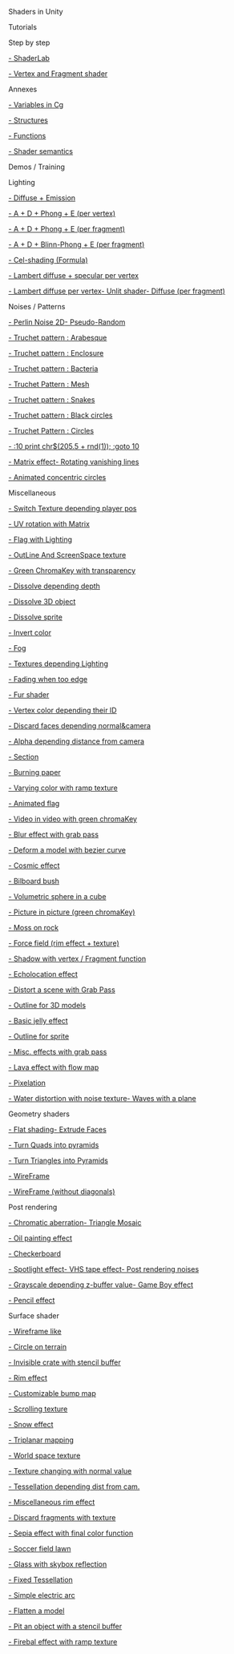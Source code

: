 Shaders in Unity

Tutorials

Step by step

[- ShaderLab](http://shaderslab.com/step-1.html)

[- Vertex and Fragment shader](http://shaderslab.com/step-2.html)

Annexes

[- Variables in Cg](http://shaderslab.com/annex-1.html)

[- Structures](http://shaderslab.com/annex-2.html)

[- Functions](http://shaderslab.com/annex-3.html)

[- Shader semantics](http://shaderslab.com/annex-4.html)

Demos / Training

Lighting

[- Diffuse + Emission](http://shaderslab.com/demo-79---diffuse-and-emission.html)

[- A + D + Phong + E (per vertex)](http://shaderslab.com/demo-85---adse-phong-per-vertex.html)

[- A + D + Phong + E (per fragment)](http://shaderslab.com/demo-86---adse-phong-per-fragment.html)

[- A + D + Blinn-Phong + E (per fragment)](http://shaderslab.com/demo-88---adse-blinn-phong-per-fragment.html)

[- Cel-shading (Formula)](http://shaderslab.com/demo-77---cel-shading-(formula).html)

[- Lambert diffuse + specular per vertex](http://shaderslab.com/demo-59---diffuse-and-specular-per-vertex.html)

[- Lambert diffuse per vertex](http://shaderslab.com/demo-58---lambert-diffuse-per-vertex.html)[- Unlit shader](http://shaderslab.com/demo-57---unlit-shader.html)[- Diffuse (per fragment)](http://shaderslab.com/demo-47---diffuse-per-fragment.html)

Noises / Patterns

[- Perlin Noise 2D](http://shaderslab.com/demo-74---2d-perlin-noise.html)[- Pseudo-Random](http://shaderslab.com/demo-62---pseudo-random.html)

[- Truchet pattern : Arabesque](http://shaderslab.com/demo-71---truchet---arabesque.html)

[- Truchet pattern : Enclosure](http://shaderslab.com/demo-70---truchet---enclosure.html)

[- Truchet pattern : Bacteria](http://shaderslab.com/demo-69---truchet---bacteria.html)

[- Truchet Pattern : Mesh](http://shaderslab.com/demo-68---truchet---meshes.html)

[- Truchet pattern : Snakes](http://shaderslab.com/demo-67---truchet---snakes.html)

[- Truchet pattern : Black circles](http://shaderslab.com/demo-66---truchet---black-circles.html)

[- Truchet Pattern : Circles](http://shaderslab.com/demo-65---truchet---circles.html)

[- :10 print chr$(205.5 + rnd(1)); :goto 10](http://shaderslab.com/demo-64---10-print-chr.html)

[- Matrix effect](http://shaderslab.com/demo-75---matrix-pattern.html)[- Rotating vanishing lines](http://shaderslab.com/demo-02---vanishing-lines.html)

[- Animated concentric circles](http://shaderslab.com/demo-01---concentric-circles.html)

Miscellaneous

[- Switch Texture depending player pos](http://shaderslab.com/demo-97---texture-switch-depending-player-pos.html)

[- UV rotation with Matrix](http://shaderslab.com/demo-96---uv-rotation-with-matrix.html)

[- Flag with Lighting](http://shaderslab.com/demo-95---flag-with-lighting.html)

[- OutLine And ScreenSpace texture](http://shaderslab.com/demo-92---outline-and-screenspace-texture.html)

[- Green ChromaKey with transparency](http://shaderslab.com/demo-91---green-chromakey-to-transparency.html)

[- Dissolve depending depth](http://shaderslab.com/demo-89---dissolve-depending-depth-value.html)

[- Dissolve 3D object](http://shaderslab.com/demo-87---dissolve-3d.html)

[- Dissolve sprite](http://shaderslab.com/demo-84---dissolve-sprite.html)

[- Invert color](http://shaderslab.com/demo-83---invert-color.html)

[- Fog](http://shaderslab.com/demo-76---fog.html)

[- Textures depending Lighting](http://shaderslab.com/demo-72---texture-depending-lighting.html)

[- Fading when too edge](http://shaderslab.com/demo-61---fading-when-too-edge.html)

[- Fur shader](http://shaderslab.com/demo-60---fur-shader.html)

[- Vertex color depending their ID](http://shaderslab.com/demo-53---vertex-color-depending-id.html)

[- Discard faces depending normal&camera](http://shaderslab.com/demo-51---discard-faces-depending-normal-and-camera.html)

[- Alpha depending distance from camera](http://shaderslab.com/demo-48---alpha-depending-distance-camera.html)

[- Section](http://shaderslab.com/demo-45---section.html)

[- Burning paper](http://shaderslab.com/demo-44---burning-paper.html)

[- Varying color with ramp texture](http://shaderslab.com/demo-42---varying-color-with-ramp-texture.html)

[- Animated flag](http://shaderslab.com/demo-41---animated-flag.html)

[- Video in video with green chromaKey](http://shaderslab.com/demo-40---video-in-video-with-green-chromakey.html)

[- Blur effect with grab pass](http://shaderslab.com/demo-39---blur-effect-with-grab-pass.html)

[- Deform a model with bezier curve](http://shaderslab.com/demo-35---deform-with-bezier-curve.html)

[- Cosmic effect](http://shaderslab.com/demo-34---cosmic-effect.html)

[- Bilboard bush](http://shaderslab.com/demo-33---bilboard-bush.html)

[- Volumetric sphere in a cube](http://shaderslab.com/demo-32---volumetric-sphere-in-a-cube.html)

[- Picture in picture (green chromaKey)](http://shaderslab.com/demo-30---picture-in-picture-with-green-chromakey.html)

[- Moss on rock](http://shaderslab.com/demo-27---moss-on-rock.html)

[- Force field (rim effect + texture)](http://shaderslab.com/demo-26---force-field-with-rim-effect.html)

[- Shadow with vertex / Fragment function](http://shaderslab.com/demo-24---shadow-with-a-vertex-shader.html)

[- Echolocation effect](http://shaderslab.com/demo-22---echolocation.html)

[- Distort a scene with Grab Pass](http://shaderslab.com/demo-20---distort-with-grab-pass.html)

[- Outline for 3D models](http://shaderslab.com/demo-19---outline-3d-model.html)

[- Basic jelly effect](http://shaderslab.com/demo-17---jelly-effect.html)

[- Outline for sprite](http://shaderslab.com/demo-15---sprite-outline.html)

[- Misc. effects with grab pass](http://shaderslab.com/demo-14---misc-with-grab-pass.html)

[- Lava effect with flow map](http://shaderslab.com/demo-13---lava-with-flow-map.html)

[- Pixelation](http://shaderslab.com/demo-12---pixelation.html)

[- Water distortion with noise texture](http://shaderslab.com/demo-10---water-distortion-with-noise.html)[- Waves with a plane](http://shaderslab.com/demo-03---waves-with-plane.html)

Geometry shaders

[- Flat shading](http://shaderslab.com/demo-90---flat-shading.html)[- Extrude Faces](http://shaderslab.com/demo-82---extrude-faces.html)

[- Turn Quads into pyramids](http://shaderslab.com/demo-81---quads-to-pyramids.html)

[- Turn Triangles into Pyramids](http://shaderslab.com/demo-80---triangles-to-pyramids.html)

[- WireFrame](http://shaderslab.com/demo-93---wireframe.html)

[- WireFrame (without diagonals)](http://shaderslab.com/demo-94---wireframe-without-diagonal.html)

Post rendering

[- Chromatic aberration](http://shaderslab.com/demo-78---chromatic-aberration.html)[- Triangle Mosaic](http://shaderslab.com/demo-73---triangle-mosaic.html)

[- Oil painting effect](http://shaderslab.com/demo-63---oil-painting.html)

[- Checkerboard](http://shaderslab.com/demo-52---checkerboard.html)

[- Spotlight effect](http://shaderslab.com/demo-49---spotlight.html)[- VHS tape effect](http://shaderslab.com/demo-38---vhs-tape-effect.html)[- Post rendering noises](http://shaderslab.com/demo-37---post-rendering-noise.html)

[- Grayscale depending z-buffer value](http://shaderslab.com/demo-50---grayscale-depending-zbuffer.html)[- Game Boy effect](http://shaderslab.com/demo-98---game-boy-effect.html)

[- Pencil effect](http://shaderslab.com/demo-99---pencil-effect-1.html)

Surface shader

[- Wireframe like](http://shaderslab.com/demo-23---wireframe-like.html)

[- Circle on terrain](http://shaderslab.com/demo-08---circle-on-terrain.html)

[- Invisible crate with stencil buffer](http://shaderslab.com/demo-09---stencil-effect-invisible-crate.html)

[- Rim effect](http://shaderslab.com/demo-07---rim-effect.html)

[- Customizable bump map](http://shaderslab.com/demo-06---customizable-bump.html)

[- Scrolling texture](http://shaderslab.com/demo-05---scrolling-texture.html)

[- Snow effect](http://shaderslab.com/demo-04---snow-effect.html)

[- Triplanar mapping](http://shaderslab.com/demo-56---triplanar-mapping.html)

[- World space texture](http://shaderslab.com/demo-55---worldspace-texture.html)

[- Texture changing with normal value](http://shaderslab.com/demo-54---textures-depending-normal.html)

[- Tessellation depending dist from cam.](http://shaderslab.com/demo-46---tessellation-depending-distance-camera.html)

[- Miscellaneous rim effect](http://shaderslab.com/demo-43---misc.-rim-effect.html)

[- Discard fragments with texture](http://shaderslab.com/demo-36---discard-fragment.html)

[- Sepia effect with final color function](http://shaderslab.com/demo-31---sepia-with-final-color.html)

[- Soccer field lawn](http://shaderslab.com/demo-29---soccer-lawn-field.html)

[- Glass with skybox reflection](http://shaderslab.com/demo-28---glass-with-skybox-reflection.html)

[- Fixed Tessellation](http://shaderslab.com/demo-25---fixed-tessellation.html)

[- Simple electric arc](http://shaderslab.com/demo-21---simple-electric-arc.html)

[- Flatten a model](http://shaderslab.com/demo-18---flatten-a-model.html)

[- Pit an object with a stencil buffer](http://shaderslab.com/demo-16---pit-an-object-with-stencil-buffer.html)

[- Firebal effect with ramp texture](http://shaderslab.com/demo-11---fireball-with-ramp-texture.html)